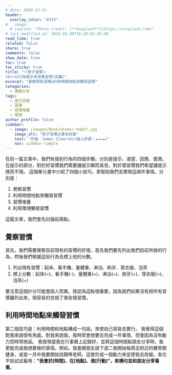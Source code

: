 ```yaml
---
# date: 9999-12-31
header:
  overlay_color: "#333"
#   image: 
  # caption: "Photo credit: [**Unsplash**](https://unsplash.com)"
# last_modified_at: 2016-03-09T16:20:02-05:00
read_time: true
related: false
share: true
comments: false
show_date: true
toc: true
toc_sticky: true
title: "＜原子習慣＞
<br>以行為提示來改善習慣(前篇)"
excerpt: "覺察現有習慣&利用時間地點來觸發習慣"
categories:
  - 書籍分享
tags:
  - 原子習慣
  - 習慣
  - 習慣堆疊
  - 環境
author_profile: false
sidebar:
  - image: /images/Book/atomic-habit.jpg
    image_alt: "原子習慣之書本封面"
    text: "作者：James Clear<br>個人評價：★★★★★"
    nav: sidebar-sample
---
```

在前一篇文章中，我們有提到行為的四個步驟。分別是提示、渴望、回應、獎賞。
在提示的部分，對於好習慣我們需要讓提示顯而易見，對於壞習慣我們希望讓提示隱而不現。
這個單元書中介紹了四個小技巧，來幫助我們去實現這兩件事情。分別是：
1. 覺察習慣
2. 利用時間地點來觸發習慣
3. 習慣堆疊
4. 利用環境觸發習慣

這篇文章，我們會先討論前兩點。

## 覺察習慣
首先，我們需要覺察目前現有的習慣的好壞。首先我們要先列出我們目前所做的行為，然後我們根據這些行為去標上他的分數。

1. 列出現有習慣：起床、看手機、量體重、淋浴、刷牙、穿衣服、泡茶
2. 標上分數：起床(=)、看手機(-)、量體重(+)、淋浴(+)、刷牙(+)、穿衣服(=)、泡茶(+)

要注意這個計分可能會因人而異。我認為這點很重要，因為我們如果沒有把所有習慣羅列出來，很容易的忽視了某些壞習慣。

## 利用時間地點來觸發習慣
第二個技巧是：利用時間和地點構成一句話，來使自己容易去實行。
我覺得這個對我來說很有用處。對我來說我，我時常會想要去完成一件事情，但會因為沒有動力而時常拖延。
我發現當我在行事曆上記錄好，並將這個時間點朋友分享時，我更能完成我想要做的事情。例如，我會跟朋友說下週二我開始每周去附近的體育館健身，或是一月中我要開始找鋼琴老師。這會形成一個動力來促使我去改變。各位不妨試試看用：**"我會於[時間]、在[地點]、做[行動]"，來構句並和朋友分享看看**。